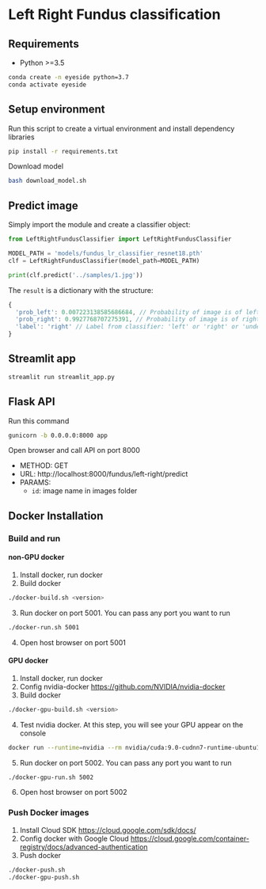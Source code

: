 # Left Right Fundus classification

## Requirements
- Python >=3.5

```bash
conda create -n eyeside python=3.7
conda activate eyeside
```

## Setup environment
Run this script to create a virtual environment and install dependency libraries

```bash
pip install -r requirements.txt
```

Download model
```bash
bash download_model.sh
```

## Predict image
Simply import the module and create a classifier object:
```python
from LeftRightFundusClassifier import LeftRightFundusClassifier

MODEL_PATH = 'models/fundus_lr_classifier_resnet18.pth'
clf = LeftRightFundusClassifier(model_path=MODEL_PATH)

print(clf.predict('../samples/1.jpg'))
```

The `result` is a dictionary with the structure:
```javascript
{
  'prob_left': 0.007223138585686684, // Probability of image is of left eye
  'prob_right': 0.9927768707275391, // Probability of image is of right eye
  'label': 'right' // Label from classifier: 'left' or 'right' or 'undetermined'
}
```

## Streamlit app
```bash
streamlit run streamlit_app.py
```

## Flask API
Run this command
```bash
gunicorn -b 0.0.0.0:8000 app
```
Open browser and call API on port 8000
- METHOD: GET
- URL: http://localhost:8000/fundus/left-right/predict
- PARAMS:
  - `id`: image name in images folder

## Docker Installation

### Build and run

#### non-GPU docker
1. Install docker, run docker
2. Build docker
```bash
./docker-build.sh <version>
```
3. Run docker on port 5001. You can pass any port you want to run
```bash
./docker-run.sh 5001
```
4. Open host browser on port 5001

#### GPU docker
1. Install docker, run docker
2. Config nvidia-docker https://github.com/NVIDIA/nvidia-docker
3. Build docker
```bash
./docker-gpu-build.sh <version>
```
4. Test nvidia docker. At this step, you will see your GPU appear on the console
```bash
docker run --runtime=nvidia --rm nvidia/cuda:9.0-cudnn7-runtime-ubuntu16.04 nvidia-smi
```
5. Run docker on port 5002. You can pass any port you want to run
```bash
./docker-gpu-run.sh 5002
```
6. Open host browser on port 5002

### Push Docker images

1. Install Cloud SDK https://cloud.google.com/sdk/docs/
2. Config docker with Google Cloud https://cloud.google.com/container-registry/docs/advanced-authentication
3. Push docker
```bash
./docker-push.sh
./docker-gpu-push.sh
```
